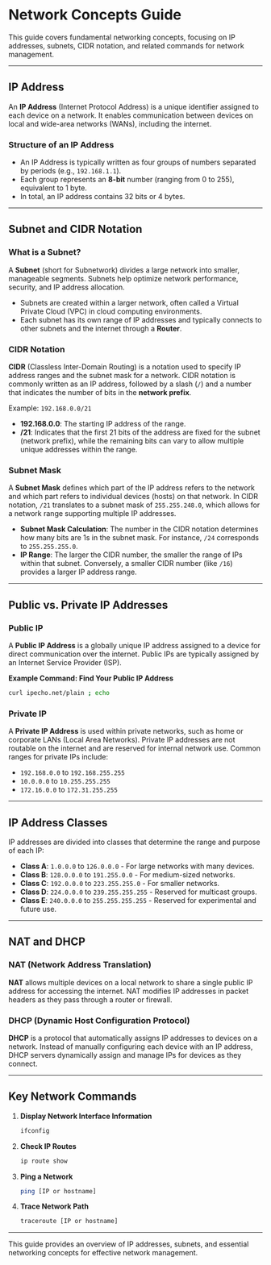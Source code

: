
# Network Concepts Guide

This guide covers fundamental networking concepts, focusing on IP addresses, subnets, CIDR notation, and related commands for network management.

---

## IP Address

An **IP Address** (Internet Protocol Address) is a unique identifier assigned to each device on a network. It enables communication between devices on local and wide-area networks (WANs), including the internet.

### Structure of an IP Address

- An IP Address is typically written as four groups of numbers separated by periods (e.g., `192.168.1.1`).
- Each group represents an **8-bit** number (ranging from 0 to 255), equivalent to 1 byte.
- In total, an IP address contains 32 bits or 4 bytes.

---

## Subnet and CIDR Notation

### What is a Subnet?

A **Subnet** (short for Subnetwork) divides a large network into smaller, manageable segments. Subnets help optimize network performance, security, and IP address allocation.

- Subnets are created within a larger network, often called a Virtual Private Cloud (VPC) in cloud computing environments.
- Each subnet has its own range of IP addresses and typically connects to other subnets and the internet through a **Router**.

### CIDR Notation

**CIDR** (Classless Inter-Domain Routing) is a notation used to specify IP address ranges and the subnet mask for a network. CIDR notation is commonly written as an IP address, followed by a slash (`/`) and a number that indicates the number of bits in the **network prefix**.

Example: `192.168.0.0/21`

- **192.168.0.0**: The starting IP address of the range.
- **/21**: Indicates that the first 21 bits of the address are fixed for the subnet (network prefix), while the remaining bits can vary to allow multiple unique addresses within the range.

### Subnet Mask

A **Subnet Mask** defines which part of the IP address refers to the network and which part refers to individual devices (hosts) on that network. In CIDR notation, `/21` translates to a subnet mask of `255.255.248.0`, which allows for a network range supporting multiple IP addresses.

- **Subnet Mask Calculation**: The number in the CIDR notation determines how many bits are 1s in the subnet mask. For instance, `/24` corresponds to `255.255.255.0`.
- **IP Range**: The larger the CIDR number, the smaller the range of IPs within that subnet. Conversely, a smaller CIDR number (like `/16`) provides a larger IP address range.

---

## Public vs. Private IP Addresses

### Public IP

A **Public IP Address** is a globally unique IP address assigned to a device for direct communication over the internet. Public IPs are typically assigned by an Internet Service Provider (ISP).

**Example Command: Find Your Public IP Address**
```bash
curl ipecho.net/plain ; echo
```

### Private IP

A **Private IP Address** is used within private networks, such as home or corporate LANs (Local Area Networks). Private IP addresses are not routable on the internet and are reserved for internal network use. Common ranges for private IPs include:
- `192.168.0.0` to `192.168.255.255`
- `10.0.0.0` to `10.255.255.255`
- `172.16.0.0` to `172.31.255.255`

---

## IP Address Classes

IP addresses are divided into classes that determine the range and purpose of each IP:

- **Class A**: `1.0.0.0` to `126.0.0.0` - For large networks with many devices.
- **Class B**: `128.0.0.0` to `191.255.0.0` - For medium-sized networks.
- **Class C**: `192.0.0.0` to `223.255.255.0` - For smaller networks.
- **Class D**: `224.0.0.0` to `239.255.255.255` - Reserved for multicast groups.
- **Class E**: `240.0.0.0` to `255.255.255.255` - Reserved for experimental and future use.

---

## NAT and DHCP

### NAT (Network Address Translation)

**NAT** allows multiple devices on a local network to share a single public IP address for accessing the internet. NAT modifies IP addresses in packet headers as they pass through a router or firewall.

### DHCP (Dynamic Host Configuration Protocol)

**DHCP** is a protocol that automatically assigns IP addresses to devices on a network. Instead of manually configuring each device with an IP address, DHCP servers dynamically assign and manage IPs for devices as they connect.

---

## Key Network Commands

1. **Display Network Interface Information**
   ```bash
   ifconfig
   ```

2. **Check IP Routes**
   ```bash
   ip route show
   ```

3. **Ping a Network**
   ```bash
   ping [IP or hostname]
   ```

4. **Trace Network Path**
   ```bash
   traceroute [IP or hostname]
   ```

---

This guide provides an overview of IP addresses, subnets, and essential networking concepts for effective network management.
